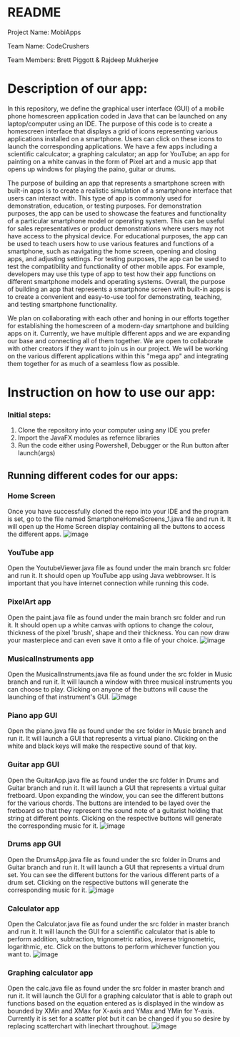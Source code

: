 # README

Project Name: MobiApps

Team Name: CodeCrushers

Team Members: Brett Piggott & Rajdeep Mukherjee

# Description of our app:

In this repository, we define the graphical user interface (GUI) of a mobile phone homescreen application coded in Java that can be launched on any laptop/computer using an IDE. The purpose of this code is to create a homescreen interface that displays a grid of icons representing various applications installed on a smartphone. Users can click on these icons to launch the corresponding applications. We have a few apps including a scientific calculcator; a graphing calculator; an app for YouTube; an app for painting on a white canvas in the form of Pixel art and a music app that opens up windows for playing the paino, guitar or drums.

The purpose of building an app that represents a smartphone screen with built-in apps is to create a realistic simulation of a smartphone interface that users can interact with. This type of app is commonly used for demonstration, education, or testing purposes. For demonstration purposes, the app can be used to showcase the features and functionality of a particular smartphone model or operating system. This can be useful for sales representatives or product demonstrations where users may not have access to the physical device. For educational purposes, the app can be used to teach users how to use various features and functions of a smartphone, such as navigating the home screen, opening and closing apps, and adjusting settings. For testing purposes, the app can be used to test the compatibility and functionality of other mobile apps. For example, developers may use this type of app to test how their app functions on different smartphone models and operating systems. Overall, the purpose of building an app that represents a smartphone screen with built-in apps is to create a convenient and easy-to-use tool for demonstrating, teaching, and testing smartphone functionality.

We plan on collaborating with each other and honing in our efforts together for establishing the homescreen of a modern-day smartphone and building apps on it. Currently, we have multiple different apps and we are expanding our base and connecting all of them together. We are open to collaborate with other creators if they want to join us in our project. We will be working on the various different applications within this "mega app" and integrating them together for as much of a seamless flow as possible.

# Instruction on how to use our app:

### Initial steps:
1) Clone the repository into your computer using any IDE you prefer
2) Import the JavaFX modules as refernce libraries
3) Run the code either using Powershell, Debugger or the Run button after launch(args)

## Running different codes for our apps:
### Home Screen
Once you have successfully cloned the repo into your IDE and the program is set, go to the file named SmartphoneHomeScreens_1.java file and run it. It will open up the Home Screen display containing all the buttons to access the different apps.
![image](https://user-images.githubusercontent.com/118029454/232185373-805d759b-f50a-4e91-9af3-a15f2c92d3c5.png)

### YouTube app
Open the YoutubeViewer.java file as found under the main branch src folder and run it. It should open up YouTube app using Java webbrowser. It is important that you have internet connection while running this code.

### PixelArt app
Open the paint.java file as found under the main branch src folder and run it. It should open up a white canvas with options to change the colour, thickness of the pixel 'brush', shape and their thickness. You can now draw your masterpiece and can even save it onto a file of your choice.
![image](https://user-images.githubusercontent.com/118029454/232187434-3ca19baa-0c1e-4a87-9d42-3023bb84d51e.png)

### MusicalInstruments app
Open the MusicalInstruments.java file as found under the  src folder in Music branch and run it. It will launch a window with three musical instruments you can choose to play. Clicking on anyone of the buttons will cause the launching of that instrument's GUI.
![image](https://user-images.githubusercontent.com/118029454/232187091-005d3792-8012-4cc6-8ac4-ff0671acaca4.png)

### Piano app GUI
Open the piano.java file as found under the src folder in Music branch and run it. It will launch a GUI that represents a virtual piano. Clicking on the white and black keys will make the respective sound of that key.

### Guitar app GUI
Open the GuitarApp.java file as found under the src folder in Drums and Guitar branch and run it. It will launch a GUI that represents a virtual guitar fretboard. Upon expanding the window, you can see the different buttons for the various chords. The buttons are intended to be layed over the fretboard so that they represent the sound note of a guitarist holding that string at different points. Clicking on the respective buttons will generate the corresponding music for it.
![image](https://user-images.githubusercontent.com/118029454/232187283-60910005-017f-4494-82b5-bd3aac82ed54.png)

### Drums app GUI
Open the DrumsApp.java file as found under the src folder in Drums and Guitar branch and run it. It will launch a GUI that represents a virtual drum set. You can see the different buttons for the various different parts of a drum set. Clicking on the respective buttons will generate the corresponding music for it.
![image](https://user-images.githubusercontent.com/118029454/232187253-1ee1d460-0778-4b83-8527-e1ed3ff1103d.png)

### Calculator app
Open the Calculator.java file as found under the src folder in master branch and run it. It will launch the GUI for a scientific calculator that is able to perform addition, subtraction, trignometric ratios, inverse trignometric, logarithmic, etc. Click on the buttons to perform whichever function you want to.
![image](https://user-images.githubusercontent.com/118029454/232187044-07c326b4-8bc9-42e8-9c38-2e1fdecaedfd.png)

### Graphing calculator app
Open the calc.java file as found under the src folder in master branch and run it. It will launch the GUI for a graphing calculator that is able to graph out functions based on the equation entered as is displayed in the window as bounded by XMin and XMax for X-axis and YMax and YMin for Y-axis. Currently it is set for a scatter plot but it can be changed if you so desire by replacing scatterchart with linechart throughout.
![image](https://user-images.githubusercontent.com/118029454/232187020-1b3b70c9-7bf6-430a-9933-6cc9766cea30.png)

